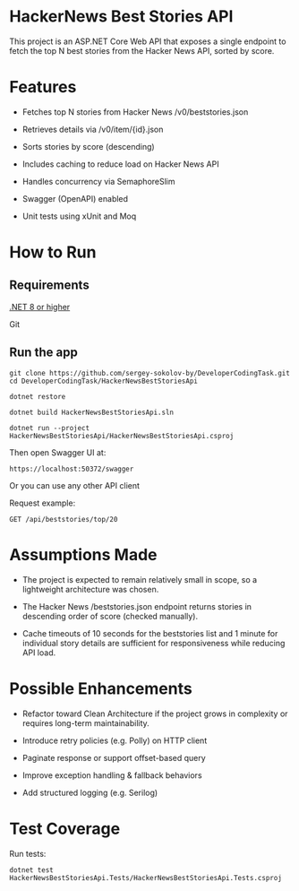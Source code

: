 # HackerNews Best Stories API

This project is an ASP.NET Core Web API that exposes a single endpoint to fetch the top N best stories from the Hacker News API, sorted by score.

# Features

- Fetches top N stories from Hacker News /v0/beststories.json

- Retrieves details via /v0/item/{id}.json

- Sorts stories by score (descending)

- Includes caching to reduce load on Hacker News API

- Handles concurrency via SemaphoreSlim

- Swagger (OpenAPI) enabled

- Unit tests using xUnit and Moq

# How to Run

## Requirements

[.NET 8 or higher](https://dotnet.microsoft.com/en-us/download)

Git

## Run the app

```
git clone https://github.com/sergey-sokolov-by/DeveloperCodingTask.git
cd DeveloperCodingTask/HackerNewsBestStoriesApi

dotnet restore

dotnet build HackerNewsBestStoriesApi.sln

dotnet run --project HackerNewsBestStoriesApi/HackerNewsBestStoriesApi.csproj
```

Then open Swagger UI at:
```
https://localhost:50372/swagger
```
Or you can use any other API client

Request example:
```
GET /api/beststories/top/20
```

# Assumptions Made

- The project is expected to remain relatively small in scope, so a lightweight architecture was chosen.

- The Hacker News /beststories.json endpoint returns stories in descending order of score (checked manually).

- Cache timeouts of 10 seconds for the beststories list and 1 minute for individual story details are sufficient for responsiveness while reducing API load.

# Possible Enhancements

- Refactor toward Clean Architecture if the project grows in complexity or requires long-term maintainability.

- Introduce retry policies (e.g. Polly) on HTTP client

- Paginate response or support offset-based query

- Improve exception handling & fallback behaviors

- Add structured logging (e.g. Serilog)

# Test Coverage

Run tests:
```
dotnet test HackerNewsBestStoriesApi.Tests/HackerNewsBestStoriesApi.Tests.csproj
```